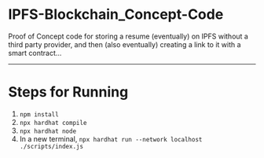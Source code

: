 # IPFS-Blockchain_Concept-Code

Proof of Concept code for storing a resume (eventually) on IPFS without a third party provider, and then (also eventually) creating a link to it with a smart contract...

---

<h1> Steps for Running </h1>

1. `npm install`
2. `npx hardhat compile`
3. `npx hardhat node`
4. In a new terminal, `npx hardhat run --network localhost ./scripts/index.js`

